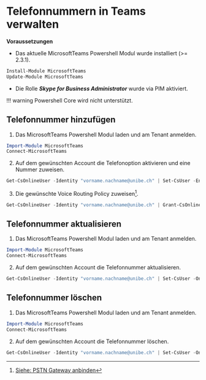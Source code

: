 # Telefonnummern in Teams verwalten

**Voraussetzungen**  
- Das aktuelle MicrosoftTeams Powershell Modul wurde installiert (>= 2.3.1).  
``` powershell
Install-Module MicrosoftTeams  
Update-Module MicrosoftTeams  
```
- Die Rolle ***Skype for Business Administrator*** wurde via PIM aktiviert.  

!!! warning
    Powershell Core wird nicht unterstützt.  

## Telefonnummer hinzufügen

1. Das MicrosoftTeams Powershell Modul laden und am Tenant anmelden.  
``` powershell
Import-Module MicrosoftTeams
Connect-MicrosoftTeams
```
2. Auf dem gewünschten Account die Telefonoption aktivieren und eine Nummer zuweisen.  
``` powershell
Get-CsOnlineUser -Identity "vorname.nachname@unibe.ch" | Set-CsUser -EnterpriseVoiceEnabled $true -HostedVoiceMail $true -OnPremLineURI "tel:+41316841234"
```
3. Die gewünschte Voice Routing Policy zuweisen[^1].  
``` powershell
Get-CsOnlineUser -Identity "vorname.nachname@unibe.ch" | Grant-CsOnlineVoiceRoutingPolicy -PolicyName "Direct Routing SBC"
```


## Telefonnummer aktualisieren

1. Das MicrosoftTeams Powershell Modul laden und am Tenant anmelden.  
``` powershell
Import-Module MicrosoftTeams
Connect-MicrosoftTeams
```
2. Auf dem gewünschten Account die Telefonnummer aktualisieren.  
``` powershell
Get-CsOnlineUser -Identity "vorname.nachname@unibe.ch" | Set-CsUser -OnPremLineURI "tel:+41316841234"
```

## Telefonnummer löschen

1. Das MicrosoftTeams Powershell Modul laden und am Tenant anmelden.  
``` powershell
Import-Module MicrosoftTeams
Connect-MicrosoftTeams
```
2. Auf dem gewünschten Account die Telefonnummer löschen.  
``` powershell
Get-CsOnlineUser -Identity "vorname.nachname@unibe.ch" | Set-CsUser -OnPremLineURI " "
```

[^1]: [Siehe: PSTN Gateway anbinden](teams-add-pstn-gateway.md)